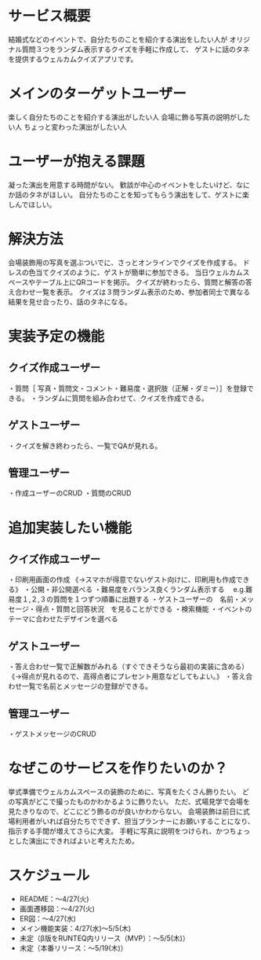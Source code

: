 # サービス概要
結婚式などのイベントで、自分たちのことを紹介する演出をしたい人が
オリジナル質問３つをランダム表示するクイズを手軽に作成して、
ゲストに話のタネを提供するウェルカムクイズアプリです。

# メインのターゲットユーザー
楽しく自分たちのことを紹介する演出がしたい人
会場に飾る写真の説明がしたい人
ちょっと変わった演出がしたい人

# ユーザーが抱える課題
凝った演出を用意する時間がない。
歓談が中心のイベントをしたいけど、なにか話のタネがほしい。
自分たちのことを知ってもらう演出をして、ゲストに楽しんでほしい。

# 解決方法
会場装飾用の写真を選ぶついでに、さっとオンラインでクイズを作成する。
ドレスの色当てクイズのように、ゲストが簡単に参加できる。
当日ウェルカムスペースやテーブル上にQRコードを掲示。
クイズが終わったら、質問と解答の答え合わせ一覧を表示。
クイズは３問ランダム表示のため、参加者同士で異なる結果を見せ合ったり、話のタネになる。

# 実装予定の機能
## クイズ作成ユーザー
・質問［ 写真・質問文・コメント・難易度・選択肢（正解・ダミー）］を登録できる。
・ランダムに質問を組み合わせて、クイズを作成できる。

## ゲストユーザー
・クイズを解き終わったら、一覧でQAが見れる。

## 管理ユーザー
・作成ユーザーのCRUD
・質問のCRUD

# 追加実装したい機能
## クイズ作成ユーザー
・印刷用画面の作成
《→スマホが得意でないゲスト向けに、印刷用も作成できる》
・公開・非公開選べる
・難易度をバランス良くランダム表示する
　e.g.難易度１,２,３の質問を１つずつ順番に出題する
・ゲストユーザーの　名前・メッセージ・得点・質問と回答状況　を見ることができる
・検索機能
・イベントのテーマに合わせたデザインを選べる

## ゲストユーザー
・答え合わせ一覧で正解数がみれる（すぐできそうなら最初の実装に含める）
《→得点が見れるので、高得点者にプレセント用意などしてもよい。》
・答え合わせ一覧で名前とメッセージの登録ができる。

## 管理ユーザー
・ゲストメッセージのCRUD

# なぜこのサービスを作りたいのか？
挙式準備でウェルカムスペースの装飾のために、写真をたくさん飾りたい。
どの写真がどこで撮ったものかわかるように飾りたい。
ただ、式場見学で会場を見たきりなので、どこにどう飾るのが良いかわからない。
会場装飾は前日に式場利用者がいれば自分たちでできず、担当プランナーにお願いすることになり、指示する手間が増えてさらに大変。
手軽に写真に説明をつけられ、かつちょっとした演出にできればよいと考えたため。

# スケジュール
- README：〜4/27(火)
- 画面遷移図：〜4/27(火)
- ER図：〜4/27(水)
- メイン機能実装：4/27(水)〜5/5(木)
- 未定（β版をRUNTEQ内リリース（MVP）：〜5/5(木)）
- 未定（本番リリース：〜5/19(木)）